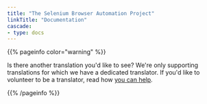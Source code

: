```yaml
---
title: "The Selenium Browser Automation Project"
linkTitle: "Documentation"
cascade:
- type: docs
---
```


{{% pageinfo color="warning" %}}
<p class="lead">
   <i class="fas fa-language display-4"></i> 
   Is there another translation you'd like to see? We're only supporting translations for which we have 
   a dedicated translator. If you'd like to volunteer to be a translator, read how 
   <a href="https://www.selenium.dev/getinvolved/#translating_site">you can help</a>.
</p>
{{% /pageinfo %}}
